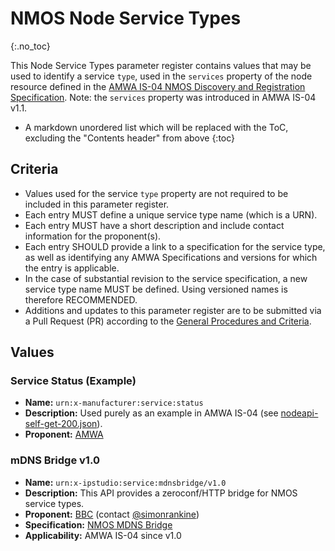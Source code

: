 # NMOS Node Service Types
{:.no_toc}

This Node Service Types parameter register contains values that may be used to identify a service `type`, used in the `services` property of the node resource defined in the [AMWA IS-04 NMOS Discovery and Registration Specification](https://specs.amwa.tv/is-04).
Note: the `services` property was introduced in AMWA IS-04 v1.1.

- A markdown unordered list which will be replaced with the ToC, excluding the "Contents header" from above
{:toc}

## Criteria

- Values used for the service `type` property are not required to be included in this parameter register.
- Each entry MUST define a unique service type name (which is a URN).
- Each entry MUST have a short description and include contact information for the proponent(s).
- Each entry SHOULD provide a link to a specification for the service type, as well as identifying any AMWA Specifications and versions for which the entry is applicable.
- In the case of substantial revision to the service specification, a new service type name MUST be defined. Using versioned names is therefore RECOMMENDED.
- Additions and updates to this parameter register are to be submitted via a Pull Request (PR) according to the [General Procedures and Criteria](../common/).

## Values

### Service Status (Example)
- **Name:** `urn:x-manufacturer:service:status`
- **Description:** Used purely as an example in AMWA IS-04 (see [nodeapi-self-get-200.json](https://specs.amwa.tv/is-04/v1.3/examples/nodeapi-self-get-200.html)).
- **Proponent:** [AMWA](https://www.amwa.tv/)

### mDNS Bridge v1.0
- **Name:** `urn:x-ipstudio:service:mdnsbridge/v1.0`
- **Description:** This API provides a zeroconf/HTTP bridge for NMOS service types.
- **Proponent:** [BBC](https://github.com/bbc) (contact [@simonrankine](https://github.com/simonrankine))
- **Specification:** [NMOS MDNS Bridge](https://github.com/bbc/nmos-mdns-bridge)
- **Applicability:** AMWA IS-04 since v1.0
